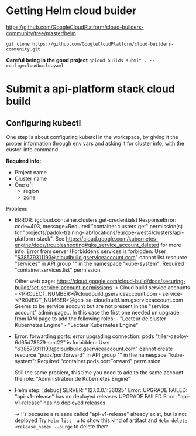 # Getting Helm cloud buider

https://github.com/GoogleCloudPlatform/cloud-builders-community/tree/master/helm

`git clone https://github.com/GoogleCloudPlatform/cloud-builders-community.git`

**Careful being in the good project**
`gcloud builds submit . --config=cloudbuild.yaml`

# Submit a api-platform stack cloud build

## Configuring kubectl

One step is about configuring kubetcl in the workspace,
by giving it the proper information through env vars and asking it for cluster info,
with the custer-info command.

**Required info:**

- Project name
- Cluster name
- One of:
  - region
  - zone

Problem:

- ERROR: (gcloud.container.clusters.get-credentials) ResponseError: code=403, message=Required "container.clusters.get" permission(s) for "projects/padok-training-lab/locations/europe-west4/clusters/api-platform-stack". See https://cloud.google.com/kubernetes-engine/docs/troubleshooting#gke_service_account_deleted for more info.
  Error from server (Forbidden): services is forbidden: User "638579311193@cloudbuild.gserviceaccount.com" cannot list resource "services" in API group "" in the namespace "kube-system": Required "container.services.list" permission.

  Other web page: https://cloud.google.com/cloud-build/docs/securing-builds/set-service-account-permissions
  -> Cloud build service accounts - <PROJECT_NUMBER>@cloudbuild.gserviceaccount.com - service-<PROJECT_NUMBER>@gcp-sa-cloudbuild.iam.gserviceaccount.com
  Seems to be service account but are not present in the "service account" admin page...
  In this case the first one needed un upgrade from IAM page to add the following roles: - "Lecteur de cluster Kubernetes Engine" - "Lecteur Kubernetes Engine"

- Error: forwarding ports: error upgrading connection: pods "tiller-deploy-6d65d78679-smt22" is forbidden: User "638579311193@cloudbuild.gserviceaccount.com" cannot create resource "pods/portforward" in API group "" in the namespace "kube-system": Required "container.pods.portForward" permission.

  Still the same problem, this time you need to add to the same account the role: "Administrateur de Kubernetes Engine"

- Helm step: [debug] SERVER: "127.0.0.1:36025"
  Error: UPGRADE FAILED: "api-v1-release" has no deployed releases
  UPGRADE FAILED
  Error: "api-v1-release" has no deployed releases

  -> I's because a release called "api-v1-release" already exist, but is not deployed
  Try `Helm list -a` to show this kind of artifact and `Helm delete <release_name> --purge` to delete them
